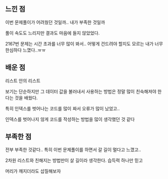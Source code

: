 ## 느낀 점

이번 문제풀이가 어려웠던 것일까.. 내가 부족한 것일까

풀이 속도도 느리지만 결과도 마음에 들지 않았었다. 

2167번 문제는 시간 초과를 너무 많이 봐서.. 어떻게 건드려야 할지도 모르는 내가 너무 한심하다 느꼈다..ㅠㅠ

## 배운 점

리스트 안의 리스트

보기는 단순하지만 그 데이터 값을 불러내서 사용하는 방법은 정말 많이 친숙해져야 한다는 것을 배웠다.

특히 인덱스를 벗어나는 코드를 많이 짜서 오류가 많이 났었고..

인덱스를 벗어나지 않게 코드를 작성하는 방법을 많이 생각했던 것 같다

## 부족한 점

전부 부족한 것같다.. 특히 이번 문제풀이를 하면서 갈 길이 멀다고 느꼈고..

2차원 리스트와 친해지는 방법만이 살 길이라 생각한다. 습득력 하나만 믿고

머리가 깨지더라도 삽질해보자